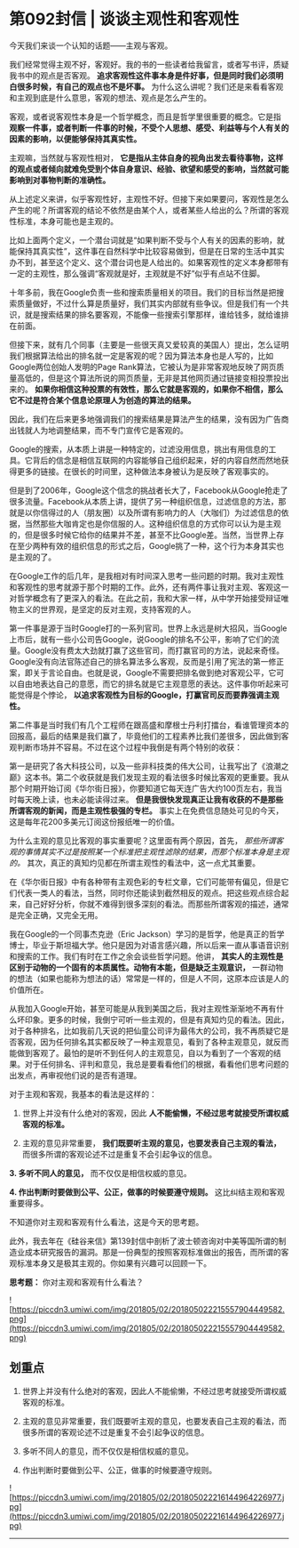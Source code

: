 # 第092封信 | 谈谈主观性和客观性

今天我们来谈一个认知的话题——主观与客观。

我们经常觉得主观不好，客观好。我的书的一些读者给我留言，或者写书评，质疑我书中的观点是否客观。 **追求客观性这件事本身是件好事，但是同时我们必须明白很多时候，有自己的观点也不是坏事。** 为什么这么讲呢？我们还是来看看客观和主观到底是什么意思，客观的想法、观点是怎么产生的。

客观，或者说客观性本身是一个哲学概念，而且是哲学里很重要的概念。它是指 **观察一件事，或者判断一件事的时候，不受个人思想、感受、利益等与个人有关的因素的影响，以便能够保持其真实性。**

主观嘛，当然就与客观性相对， **它是指从主体自身的视角出发去看待事物，这样的观点或者倾向就难免受到个体自身意识、经验、欲望和感受的影响，当然就可能影响到对事物判断的准确性。**

从上述定义来讲，似乎客观性好，主观性不好。但接下来如果要问，客观性是怎么产生的呢？所谓客观的结论不依然是由某个人，或者某些人给出的么？所谓的客观性标准，本身可能也是主观的。

比如上面两个定义，一个潜台词就是“如果判断不受与个人有关的因素的影响，就能保持其真实性”，这件事在自然科学中比较容易做到，但是在日常的生活中其实办不到，甚至这个定义、这个潜台词也是人给出的。如果客观性的定义本身都带有一定的主观性，那么强调“客观就是好，主观就是不好”似乎有点站不住脚。

十年多前，我在Google负责一些和搜索质量相关的项目。我们的目标当然是把搜索质量做好，不过什么算是质量好，我们其实内部就有些争议。但是我们有一个共识，就是搜索结果的排名要客观，不能像一些搜索引擎那样，谁给钱多，就给谁排在前面。

但接下来，就有几个同事（主要是一些很天真又爱较真的美国人）提出，怎么证明我们根据算法给出的排名就一定是客观的呢？因为算法本身也是人写的，比如Google两位创始人发明的Page Rank算法，它被认为是非常客观地反映了网页质量高低的，但是这个算法所说的网页质量，无非是其他网页通过链接变相投票投出来的。 **如果你相信这种投票的有效性，那么它就是客观的，如果你不相信，那么它不过是符合某个信息论原理人为创造的算法的结果。**

因此，我们在后来更多地强调我们的搜索结果是算法产生的结果，没有因为广告商出钱就人为地调整结果，而不专门宣传它是客观的。

Google的搜索，从本质上讲是一种特定的，过滤没用信息，挑出有用信息的工具。它背后的信念是相信互联网的内容能够自己组织起来，好的内容自然而然地获得更多的链接。在很长的时间里，这种做法本身被认为是反映了客观事实的。

但是到了2006年，Google这个信念的挑战者长大了，Facebook从Google抢走了很多流量。Facebook从本质上讲，提供了另一种组织信息，过滤信息的方法，那就是以你信得过的人（朋友圈）以及所谓有影响力的人（大咖们）为过滤信息的依据，当然那些大咖肯定也是你信服的人。这种组织信息的方式你可以认为是主观的，但是很多时候它给你的结果并不差，甚至不比Google差。当然，当世界上存在至少两种有效的组织信息的形式之后，Google挑了一种，这个行为本身其实也是主观的了。

在Google工作的后几年，是我相对有时间深入思考一些问题的时期。我对主观性和客观性的思考就源于那个时期的工作。此外，还有两件事让我对主观、客观这一对哲学概念有了更深入的看法。在此之前，我和大家一样，从中学开始接受辩证唯物主义的世界观，是坚定的反对主观，支持客观的人。

第一件事是源于当时Google打的一系列官司。世界上永远是树大招风，当Google上市后，就有一些小公司告Google，说Google的排名不公平，影响了它们的流量。Google没有费太大劲就打赢了这些官司，而打赢官司的方法，说起来奇怪。Google没有向法官陈述自己的排名算法多么客观，反而是引用了宪法的第一修正案，即关于言论自由。也就是说，Google不需要把排名做到绝对客观公平，它可以自由地表达自己的意愿，而它的排名就是它主观意愿的表达。这件事你听起来可能觉得是个悖论， **以追求客观性为目标的Google，打赢官司反而要靠强调主观性。**

第二件事是当时我们有几个工程师在跟高盛和摩根士丹利打擂台，看谁管理资本的回报高，最后的结果是我们赢了，毕竟他们的工程素养比我们差很多，因此做到客观判断市场并不容易。不过在这个过程中我倒是有两个特别的收获：

第一是研究了各大科技公司，以及一些非科技类的伟大公司，让我写出了《浪潮之巅》这本书。第二个收获就是我们发现主观的看法很多时候比客观的更重要。我从那个时期开始订阅《华尔街日报》，你要知道它每天连广告大约100页左右，我当时每天晚上读，也未必能读得过来。 **但是我很快发现真正让我有收获的不是那些所谓客观的新闻，而是主观性极强的专栏。** 事实上在免费信息随处可见的今天，这是每年花200多美元订阅这份报纸唯一的价值。

为什么主观的意见比客观的事实重要呢？这里面有两个原因，首先， *那些所谓客观的事情其实不过是按照某一个标准把主观性滤除的结果，而那个标准本身是主观的。* 其次，真正的真知灼见都在所谓主观性的看法中，这一点尤其重要。

在《华尔街日报》中有各种带有主观色彩的专栏文章，它们可能带有偏见，但是它们代表一类人的看法，当然，同时你还能读到截然相反的观点。把这些观点综合起来，自己好好分析，你就不难得到很多深刻的看法。而那些所谓客观的描述，通常是完全正确，又完全无用。

我在Google的一个同事杰克逊（Eric Jackson）学习的是哲学，他是真正的哲学博士，毕业于斯坦福大学。他只是因为对语言感兴趣，所以后来一直从事语音识别和搜索的工作。我们有时在工作之余会谈些哲学问题。他讲， **其实人的主观性是区别于动物的一个固有的本质属性。动物有本能，但是缺乏主观意识，** 一群动物的想法（如果也能称为想法的话）常常是一样的，但是人不同，这原本应该是人的价值所在。

从我加入Google开始，甚至可能是从我到美国之后，我对主观性渐渐地不再有什么坏印象。更多的时候，我倒宁可听一些主观的，但是有真知灼见的看法。因此，对于各种排名，比如我前几天说的把仙童公司评为最伟大的公司，我不再质疑它是否客观，因为任何排名其实都反映了一种主观意见，看到了各种主观意见，就反而能做到客观了。最怕的是听不到任何人的主观意见，自以为看到了一个客观的结果。对于任何排名、评判和意见，我总是要看看他们的根据，看看他们思考问题的出发点，再审视他们说的是否有道理。

对于主观和客观，我基本的看法是这样的：

1. 世界上并没有什么绝对的客观，因此 **人不能偷懒，不经过思考就接受所谓权威客观的标准。**

2. 主观的意见非常重要， **我们既要听主观的意见，也要发表自己主观的看法，** 而很多所谓的客观论述不过是重复不会引起争议的信息。

 **3. 多听不同人的意见，** 而不仅仅是相信权威的意见。

 **4. 作出判断时要做到公平、公正，做事的时候要遵守规则。** 这比纠结主观和客观重要得多。

不知道你对主观和客观有什么看法，这是今天的思考题。

此外，我去年在《硅谷来信》第139封信中剖析了波士顿咨询对中美等国所谓的制造业成本研究报告的漏洞。那是一份典型的按照客观标准做出的报告，而所谓的客观标准本身又是极其主观的。你如果有兴趣可以回顾一下。

 **思考题：** 你对主观和客观有什么看法？

![https://piccdn3.umiwi.com/img/201805/02/201805022215557904449582.png](https://piccdn3.umiwi.com/img/201805/02/201805022215557904449582.png)

## 划重点

1. 世界上并没有什么绝对的客观，因此人不能偷懒，不经过思考就接受所谓权威客观的标准。

2. 主观的意见非常重要，我们既要听主观的意见，也要发表自己主观的看法，而很多所谓的客观论述不过是重复不会引起争议的信息。

3. 多听不同人的意见，而不仅仅是相信权威的意见。

4. 作出判断时要做到公平、公正，做事的时候要遵守规则。

![https://piccdn3.umiwi.com/img/201805/02/201805022216144964226977.jpg](https://piccdn3.umiwi.com/img/201805/02/201805022216144964226977.jpg)

---
